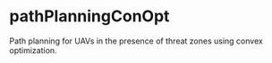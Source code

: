 pathPlanningConOpt
==================

Path planning for UAVs in the presence of threat zones using convex optimization.
